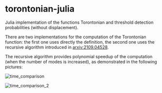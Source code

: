 # torontonian-julia
Julia implementation of the functions Torontonian and threshold detection probabilities (without displacement).

There are two implementations for the computation of the Torontonian function: the first one uses directly the definition, the second one uses the recursive algorithm introduced in [arxiv:2109.04528](https://arxiv.org/abs/2109.04528).

The recursive algorithm provides polynomial speedup of the computation (when the number of modes is increased), as demonstrated in the following pictures:

![time_comparison](https://user-images.githubusercontent.com/95931266/190510160-44e99f6a-1bf6-4fcd-b1b4-b910b5a5f276.png)

![time_comparison_2](https://user-images.githubusercontent.com/95931266/190509883-9369e83a-d358-466e-b2fd-59f99453ef69.png)

